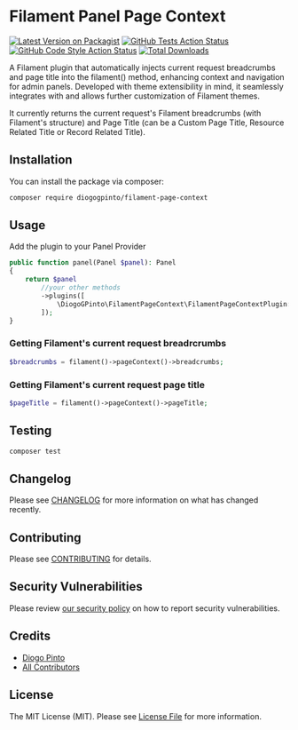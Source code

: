 # Filament Panel Page Context

[![Latest Version on Packagist](https://img.shields.io/packagist/v/diogogpinto/filament-page-context.svg?style=flat-square)](https://packagist.org/packages/diogogpinto/filament-page-context)
[![GitHub Tests Action Status](https://img.shields.io/github/actions/workflow/status/diogogpinto/filament-page-context/run-tests.yml?branch=main&label=tests&style=flat-square)](https://github.com/diogogpinto/filament-page-context/actions?query=workflow%3Arun-tests+branch%3Amain)
[![GitHub Code Style Action Status](https://img.shields.io/github/actions/workflow/status/diogogpinto/filament-page-context/fix-php-code-styling.yml?branch=main&label=code%20style&style=flat-square)](https://github.com/diogogpinto/filament-page-context/actions?query=workflow%3A"Fix+PHP+code+styling"+branch%3Amain)
[![Total Downloads](https://img.shields.io/packagist/dt/diogogpinto/filament-page-context.svg?style=flat-square)](https://packagist.org/packages/diogogpinto/filament-page-context)

A Filament plugin that automatically injects current request breadcrumbs and page title into the filament() method, enhancing context and navigation for admin panels. Developed with theme extensibility in mind, it seamlessly integrates with and allows further customization of Filament themes.

It currently returns the current request's Filament breadcrumbs (with Filament's structure) and Page Title (can be a Custom Page Title, Resource Related Title or Record Related Title).  

## Installation

You can install the package via composer:

```bash
composer require diogogpinto/filament-page-context
```

## Usage

Add the plugin to your Panel Provider

```php
public function panel(Panel $panel): Panel
{
    return $panel
        //your other methods
        ->plugins([
            \DiogoGPinto\FilamentPageContext\FilamentPageContextPlugin::make();
        ]);
}
```

### Getting Filament's current request breadrcrumbs

```php
$breadcrumbs = filament()->pageContext()->breadcrumbs;
```

### Getting Filament's current request page title

```php
$pageTitle = filament()->pageContext()->pageTitle;
```


## Testing

```bash
composer test
```

## Changelog

Please see [CHANGELOG](CHANGELOG.md) for more information on what has changed recently.

## Contributing

Please see [CONTRIBUTING](.github/CONTRIBUTING.md) for details.

## Security Vulnerabilities

Please review [our security policy](../../security/policy) on how to report security vulnerabilities.

## Credits

- [Diogo Pinto](https://github.com/diogogpinto)
- [All Contributors](../../contributors)

## License

The MIT License (MIT). Please see [License File](LICENSE.md) for more information.

